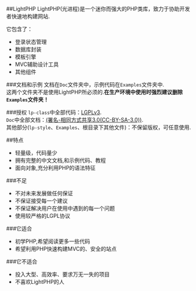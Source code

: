 ##LightPHP
LightPHP(光进程)是一个迷你而强大的PHP类库，致力于协助开发者快速地构建网站.

它包含了：

* 登录状态管理
* 数据库封装
* 模板引擎
* MVC辅助设计工具
* 其他组件

###文档和示例
文档在`Doc`文件夹中，示例代码在`Examples`文件夹中.  
这两个文件夹不是使用LightPHP所必须的.**在生产环境中使用时强烈建议删除`Examples`文件夹！**

###授权
`lp-class`中全部代码：[LGPLv3](http://www.gnu.org/licenses/lgpl.html).  
`Doc`中全部文档：[(署名-相同方式共享3.0(CC-BY-SA-3.0))](http://zh.wikipedia.org/wiki/Wikipedia:CC-BY-SA).  
其他部分(`lp-style`、`Examples`、根目录下其他文件)：不保留版权，可任意使用.

##特点

* 轻量级，代码量少
* 拥有完整的中文文档,和示例代码、教程
* 面向对象,充分利用PHP的语法特征

###不足

* 不对未来发展做任何保证
* 不保证接受每一个建议
* 不保证解决用户在使用中遇到的每一个问题
* 使用较严格的LGPL协议

###它适合

* 初学PHP,希望阅读更多一些代码
* 希望利用PHP快速构建MVC的、安全的站点

###它不适合

* 投入大型、高效率、要求万无一失的项目
* 不喜欢LightPHP的人

